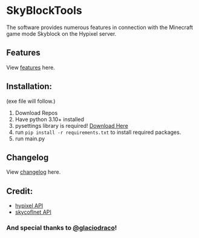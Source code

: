 # SkyBlockTools

The software provides numerous features in connection with the Minecraft game mode Skyblock on the Hypixel server.

## Features
View [features](/FEATURES.md) here.

## Installation:
(exe file will follow.)
1. Download Repos
2. Have python 3.10+ installed
3. pysettings library is required!  [Download Here](https://github.com/LOL-Hunter/pysettings)
4. run ``pip install -r requirements.txt`` to install required packages.
5. run main.py

## Changelog
View [changelog](/CHANGELOG.md) here.

## Credit:
 - [hypixel API](https://api.hypixel.net/)
 - [skycoflnet API](https://sky.coflnet.com/api/index.html)

### And special thanks to [@glaciodraco](https://github.com/glaciodraco)!
